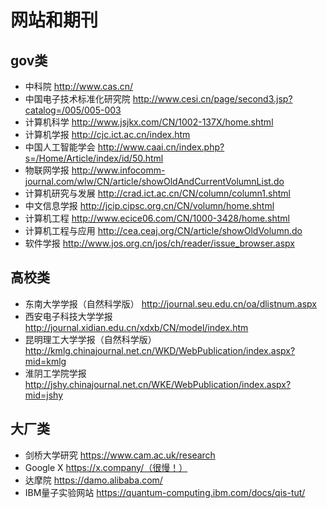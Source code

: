 # 网站和期刊
## gov类
* 中科院 http://www.cas.cn/
* 中国电子技术标准化研究院 http://www.cesi.cn/page/second3.jsp?catalog=/005/005-003
* 计算机科学 http://www.jsjkx.com/CN/1002-137X/home.shtml
* 计算机学报 http://cjc.ict.ac.cn/index.htm
* 中国人工智能学会 http://www.caai.cn/index.php?s=/Home/Article/index/id/50.html
* 物联网学报 http://www.infocomm-journal.com/wlw/CN/article/showOldAndCurrentVolumnList.do
* 计算机研究与发展 http://crad.ict.ac.cn/CN/column/column1.shtml
* 中文信息学报 http://jcip.cipsc.org.cn/CN/volumn/home.shtml
* 计算机工程 http://www.ecice06.com/CN/1000-3428/home.shtml
* 计算机工程与应用 http://cea.ceaj.org/CN/article/showOldVolumn.do
* 软件学报 http://www.jos.org.cn/jos/ch/reader/issue_browser.aspx
## 高校类
* 东南大学学报（自然科学版） http://journal.seu.edu.cn/oa/dlistnum.aspx
* 西安电子科技大学学报 http://journal.xidian.edu.cn/xdxb/CN/model/index.htm
* 昆明理工大学学报（自然科学版） http://kmlg.chinajournal.net.cn/WKD/WebPublication/index.aspx?mid=kmlg
* 淮阴工学院学报 http://jshy.chinajournal.net.cn/WKE/WebPublication/index.aspx?mid=jshy
## 大厂类
* 剑桥大学研究 https://www.cam.ac.uk/research
* Google X https://x.company/（很慢！）
* 达摩院 https://damo.alibaba.com/
* IBM量子实验网站 https://quantum-computing.ibm.com/docs/qis-tut/